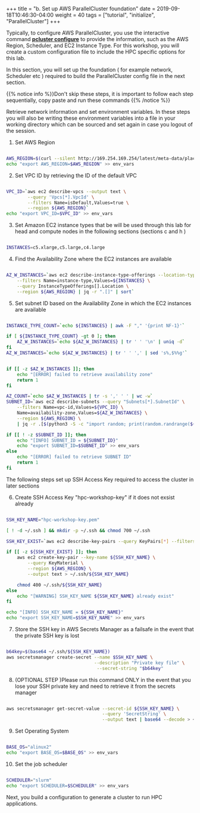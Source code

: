 +++
title = "b. Set up AWS ParallelCluster foundation"
date = 2019-09-18T10:46:30-04:00
weight = 40
tags = ["tutorial", "initialize", "ParallelCluster"]
+++


Typically, to configure AWS ParallelCluster, you use the interactive command [**pcluster configure**](https://docs.aws.amazon.com/parallelcluster/latest/ug/getting-started-configuring-parallelcluster.html) to provide the information, such as the AWS Region, Scheduler, and EC2 Instance Type.
For this workshop, you will create a custom configuration file to include the HPC specific options for this lab. 

In this section, you will set up the foundation ( for example network, Scheduler etc ) required to build the ParallelCluster config file in the next section. 

{{% notice info %}}Don't skip these steps, it is important to follow each step sequentially, copy paste and run these commands
{{% /notice %}}

Retrieve network information and set environment variables. In these steps you will also be writing these environment variables into a file in your working directory which can be sourced and set again in case you logout of the session.

1. Set AWS Region

```bash

AWS_REGION=$(curl --silent http://169.254.169.254/latest/meta-data/placement/region)
echo "export AWS_REGION=$AWS_REGION" >> env_vars

```
2. Set VPC ID by retrieving the ID of the default VPC

```bash

VPC_ID=`aws ec2 describe-vpcs --output text \
        --query 'Vpcs[*].VpcId' \
        --filters Name=isDefault,Values=true \
        --region ${AWS_REGION}`
echo "export VPC_ID=$VPC_ID" >> env_vars
```

3. Set Amazon EC2 instance types that be will be used through this lab for head and compute nodes in the following sections (sections c and h )

```bash

INSTANCES=c5.xlarge,c5.large,c4.large

```

4. Find the Availability Zone where the EC2 instances are available 

```bash

AZ_W_INSTANCES=`aws ec2 describe-instance-type-offerings --location-type "availability-zone" \
    --filters Name=instance-type,Values=${INSTANCES} \
    --query InstanceTypeOfferings[].Location \
    --region ${AWS_REGION} | jq -r ".[]" | sort`

```

5. Set subnet ID based on the Availability Zone in which the EC2 instances are available

```bash

INSTANCE_TYPE_COUNT=`echo ${INSTANCES} | awk -F "," '{print NF-1}'`

if [ ${INSTANCE_TYPE_COUNT} -gt 0 ]; then
    AZ_W_INSTANCES=`echo ${AZ_W_INSTANCES} | tr ' ' '\n' | uniq -d`
fi
AZ_W_INSTANCES=`echo ${AZ_W_INSTANCES} | tr ' ' ',' | sed 's%,$%%g'`


if [[ -z $AZ_W_INSTANCES ]]; then
    echo "[ERROR] failed to retrieve availability zone"
    return 1
fi

AZ_COUNT=`echo $AZ_W_INSTANCES | tr -s ',' ' ' | wc -w`
SUBNET_ID=`aws ec2 describe-subnets --query "Subnets[*].SubnetId" \
    --filters Name=vpc-id,Values=${VPC_ID} \
    Name=availability-zone,Values=${AZ_W_INSTANCES} \
    --region ${AWS_REGION} \
    | jq -r .[$(python3 -S -c "import random; print(random.randrange(${AZ_COUNT}))")]`

if [[ ! -z $SUBNET_ID ]]; then
    echo "[INFO] SUBNET_ID = ${SUBNET_ID}"
    echo "export SUBNET_ID=$SUBNET_ID" >> env_vars
else
    echo "[ERROR] failed to retrieve SUBNET ID"
    return 1
fi

```

The following steps set up SSH Access Key required to access the cluster in later sections

6. Create SSH Access Key "hpc-workshop-key" if it does not exsist already 

```bash

SSH_KEY_NAME="hpc-workshop-key.pem" 

[ ! -d ~/.ssh ] && mkdir -p ~/.ssh && chmod 700 ~/.ssh

SSH_KEY_EXIST=`aws ec2 describe-key-pairs --query KeyPairs[*] --filters Name=key-name,Values=${SSH_KEY_NAME} --region ${AWS_REGION} | jq "select(length > 0)"`

if [[ -z ${SSH_KEY_EXIST} ]]; then
    aws ec2 create-key-pair --key-name ${SSH_KEY_NAME} \
        --query KeyMaterial \
        --region ${AWS_REGION} \
        --output text > ~/.ssh/${SSH_KEY_NAME}

    chmod 400 ~/.ssh/${SSH_KEY_NAME}
else
    echo "[WARNING] SSH_KEY_NAME ${SSH_KEY_NAME} already exist"
fi

echo "[INFO] SSH_KEY_NAME = ${SSH_KEY_NAME}"
echo "export SSH_KEY_NAME=$SSH_KEY_NAME" >> env_vars
```

7. Store the SSH key in AWS Secrets Manager as a failsafe in the event that the private SSH key is lost

```bash

b64key=$(base64 ~/.ssh/${SSH_KEY_NAME})
aws secretsmanager create-secret --name $SSH_KEY_NAME \
                                 --description "Private key file" \
                                  --secret-string "$b64key"

```

8. (OPTIONAL STEP )Please run this command ONLY in the event that you lose your SSH private key and need to retrieve it from the secrets manager

```bash

aws secretsmanager get-secret-value --secret-id ${SSH_KEY_NAME} \
                                    --query 'SecretString' \
                                    --output text | base64 --decode > ~/.ssh/${SSH_KEY_NAME}
```

9. Set Operating System 

```bash

BASE_OS="alinux2"
echo "export BASE_OS=$BASE_OS" >> env_vars
```

10. Set the job scheduler

```bash

SCHEDULER="slurm"
echo "export SCHEDULER=$SCHEDULER" >> env_vars
```

Next, you build a configuration to generate a cluster to run  HPC applications.
